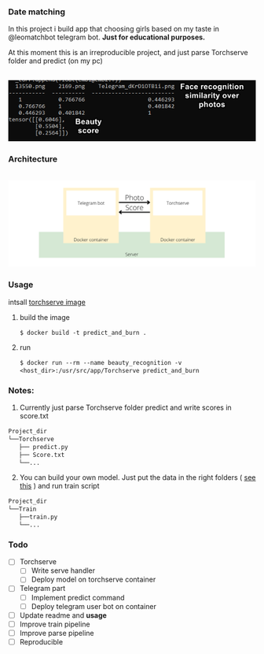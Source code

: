 ### Date matching

In this project i build app that choosing girls based on my taste in @leomatchbot telegram bot. **Just for educational purposes.**

At this moment this is an irreproducible project, and just parse Torchserve folder and predict (on my pc)

<br><img src="img/docker job.png">
<!-- <br><img src="Pipeline.png"> -->

### Architecture
<br><img src="img/Docker.png">


### Usage

intsall [torchserve image](https://github.com/pytorch/serve/tree/master/docker)

1. build the image
    ```
    $ docker build -t predict_and_burn .
    ```

2. run
    ```
    $ docker run --rm --name beauty_recognition -v <host_dir>:/usr/src/app/Torchserve predict_and_burn 
    ```

### Notes: 
1. Currently just parse Torchserve folder predict and write scores in score.txt
```
Project_dir
└──Torchserve
   ├── predict.py
   ├── Score.txt
   └──...
```

2. You can  build your own model.
Just put the data in the right folders ( [see this](Train/README.md) ) and run train script
```
Project_dir
└──Train
   ├──train.py
   └──...
```

### Todo

* [ ] Torchserve
  * [ ] Write serve handler
  * [ ] Deploy model on torchserve container
* [ ] Telegram part
  * [ ] Implement predict command
  * [ ] Deploy telegram user bot on container
* [ ] Update readme and **usage** 
* [ ] Improve train pipeline
* [ ] Improve parse pipeline
* [ ] Reproducible
